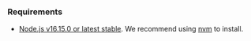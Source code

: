 ### Requirements

- [Node.js v16.15.0 or latest stable](https://nodejs.org/en/). We recommend using [nvm](https://github.com/nvm-sh/nvm) to install.
